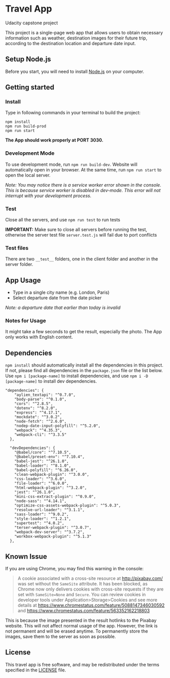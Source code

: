 # Travel App 
Udacity capstone project

This project is a single-page web app that allows users to obtain necessary information such as weather, destination images for their future trip, according to the destination location and departure date input.

## Setup Node.js

Before you start, you will need to install [Node.js](https://nodejs.org/en/) on your computer.


## Getting started

### Install

Type in following commands in your terminal to build the project:

```
npm install
npm run build-prod
npm run start 
```

**The App should work properly at PORT 3030.**


### Development Mode

To use development mode, run `npm run build-dev`. Website will automatically open in your browser. At the same time, run `npm run start` to open the local server.

_Note: You may notice there is a service worker error shown in the console. This is because service worker is disabled in dev-mode. This error will not interrupt with your development process._

### Test 

Close all the servers, and use `npm run test` to run tests 

**IMPORTANT:** Make sure to close all servers before running the test, otherwise the server test file `server.test.js` will fail due to port conflicts

### Test files

There are two `__test__` folders, one in the client folder and another in the server folder.


## App Usage

- Type in a single city name (e.g. London, Paris)
- Select departure date from the date picker

_Note: a departure date that earlier than today is invalid_

### Notes for Usage

It might take a few seconds to get the result, especially the photo.
The App only works with English content.



## Dependencies

`npm install` should automatically install all the dependencies in this project. If not, please find all dependencies in the `package.json` file or the list below. Use `npm i [package-name]` to install dependencies, and use `npm i -D [package-name]` to install dev dependencies.

```
"dependencies": {
    "aylien_textapi": "^0.7.0",
    "body-parse": "^0.1.0",
    "cors": "^2.8.5",
    "dotenv": "^8.2.0",
    "express": "^4.17.1",
    "mockdate": "^3.0.2",
    "node-fetch": "^2.6.0",
    "nodep-date-input-polyfill": "^5.2.0",
    "webpack": "^4.35.3",
    "webpack-cli": "^3.3.5"
  },

  "devDependencies": {
    "@babel/core": "^7.10.5",
    "@babel/preset-env": "^7.10.4",
    "babel-jest": "^26.1.0",
    "babel-loader": "^8.1.0",
    "babel-polyfill": "^6.26.0",
    "clean-webpack-plugin": "^3.0.0",
    "css-loader": "^3.6.0",
    "file-loader": "^6.0.0",
    "html-webpack-plugin": "^3.2.0",
    "jest": "^26.1.0",
    "mini-css-extract-plugin": "^0.9.0",
    "node-sass": "^4.14.1",
    "optimize-css-assets-webpack-plugin": "^5.0.3",
    "resolve-url-loader": "^3.1.1",
    "sass-loader": "^9.0.2",
    "style-loader": "^1.2.1",
    "supertest": "^4.0.2",
    "terser-webpack-plugin": "^3.0.7",
    "webpack-dev-server": "^3.7.2",
    "workbox-webpack-plugin": "^5.1.3"
  },
```


## Known Issue

If you are using Chrome, you may find this warning in the console:

> A cookie associated with a cross-site resource at http://pixabay.com/ was set without the `SameSite` attribute. It has been blocked, as Chrome now only delivers cookies with cross-site requests if they are set with `SameSite=None` and `Secure`. You can review cookies in developer tools under Application>Storage>Cookies and see more details at https://www.chromestatus.com/feature/5088147346030592 and https://www.chromestatus.com/feature/563352162218803

This is because the image presented in the result hotlinks to the Pixabay website. This will not affect normal usage of the app. However, the link is not permanent and will be erased anytime. To permanently store the images, save them to the server as soon as possible.


## License

This travel app is free software, and may be redistributed under the terms specified in the [LICENSE](LICENSE) file.